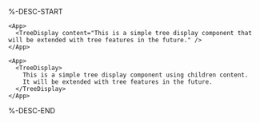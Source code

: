 %-DESC-START 

```xmlui-pg copy display name="Example: using TreeDisplay"
<App>
  <TreeDisplay content="This is a simple tree display component that will be extended with tree features in the future." />
</App>
```

```xmlui-pg copy display name="Example: using TreeDisplay with children"
<App>
  <TreeDisplay>
    This is a simple tree display component using children content.
    It will be extended with tree features in the future.
  </TreeDisplay>
</App>
```

%-DESC-END
